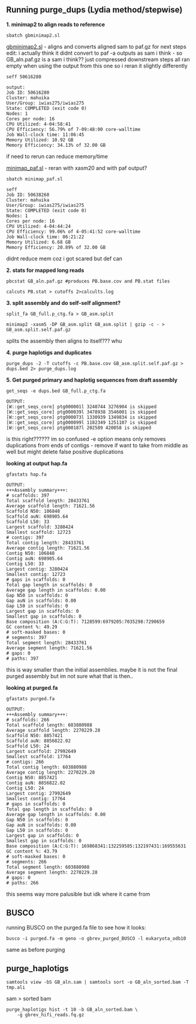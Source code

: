 ## Running purge_dups (Lydia method/stepwise)

**1. minimap2 to align reads to reference** 
```
sbatch gbminimap2.sl
```
[gbminimap2.sl](gbminimap2.sl) - aligns and converts aligned sam to paf.gz for next steps
edit: i actually think it didnt convert to paf -a outputs as sam i think - so GB_aln.paf.gz is a sam i think?? just compressed
downstream steps all ran empty when using the output from this one so i reran it slightly differently
```
seff 50616280

output:
Job ID: 50616280
Cluster: mahuika
User/Group: iwias275/iwias275
State: COMPLETED (exit code 0)
Nodes: 1
Cores per node: 16
CPU Utilized: 4-04:58:41
CPU Efficiency: 56.79% of 7-09:48:00 core-walltime
Job Wall-clock time: 11:06:45
Memory Utilized: 10.92 GB
Memory Efficiency: 34.13% of 32.00 GB
```
if need to rerun can reduce memory/time

[minimap_paf.sl](minimap_paf.sl) - reran with xasm20 and with paf output?
<!--xasm20 for CSS reads - im honestly still unclear on if this was right or should stick with map-hifi but... whats done is done--> 
```
sbatch minimap_paf.sl

seff
Job ID: 50638268
Cluster: mahuika
User/Group: iwias275/iwias275
State: COMPLETED (exit code 0)
Nodes: 1
Cores per node: 16
CPU Utilized: 4-04:44:24
CPU Efficiency: 99.06% of 4-05:41:52 core-walltime
Job Wall-clock time: 06:21:22
Memory Utilized: 6.68 GB
Memory Efficiency: 20.89% of 32.00 GB
```
didnt reduce mem coz i got scared but def can
<!--not sure if this was strictly necessary - could have converted the sam manually? but idk how to do that so!-->

**2. stats for mapped long reads**
```
pbcstat GB_aln.paf.gz #produces PB.base.cov and PB.stat files

calcuts PB.stat > cutoffs 2>calcults.log
```
**3. split assembly and do self-self alignment?**
```
split_fa GB_full.p_ctg.fa > GB_asm.split

minimap2 -xasm5 -DP GB_asm.split GB_asm.split | gzip -c - > GB_asm.split.self.paf.gz
```
splits the assembly then aligns to itself??? whu

**4. purge haplotigs and duplicates**
```
purge_dups -2 -T cutoffs -c PB.base.cov GB_asm.split.self.paf.gz > dups.bed 2> purge_dups.log
```

**5. Get purged primary and haplotig sequences from draft assembly** 
```
get_seqs -e dups.bed GB_full.p_ctg.fa

OUTPUT:
[W::get_seqs_core] ptg000001l 3240744 3276904 is skipped
[W::get_seqs_core] ptg000039l 3478938 3546001 is skipped
[W::get_seqs_core] ptg000073l 1330939 1349834 is skipped
[W::get_seqs_core] ptg000099l 1182349 1251107 is skipped
[W::get_seqs_core] ptg000187l 202589 420058 is skipped
```
is this right?????? im so confused
-e option means only removes duplications from ends of contigs - remove if want to take from middle as well but might delete false positive duplications

**looking at output hap.fa**
```
gfastats hap.fa

OUTPUT:
+++Assembly summary+++: 
# scaffolds: 397
Total scaffold length: 28433761
Average scaffold length: 71621.56
Scaffold N50: 106848
Scaffold auN: 698905.64
Scaffold L50: 33
Largest scaffold: 3280424
Smallest scaffold: 12723
# contigs: 397
Total contig length: 28433761
Average contig length: 71621.56
Contig N50: 106848
Contig auN: 698905.64
Contig L50: 33
Largest contig: 3280424
Smallest contig: 12723
# gaps in scaffolds: 0
Total gap length in scaffolds: 0
Average gap length in scaffolds: 0.00
Gap N50 in scaffolds: 0
Gap auN in scaffolds: 0.00
Gap L50 in scaffolds: 0
Largest gap in scaffolds: 0
Smallest gap in scaffolds: 0
Base composition (A:C:G:T): 7128599:6979205:7035298:7290659
GC content %: 49.29
# soft-masked bases: 0
# segments: 397
Total segment length: 28433761
Average segment length: 71621.56
# gaps: 0
# paths: 397
```
this is way smaller than the initial assemblies.  maybe it is not the final purged assembly but im not sure what that is then..

**looking at purged.fa**
```
gfastats purged.fa

OUTPUT:
+++Assembly summary+++: 
# scaffolds: 266
Total scaffold length: 603880988
Average scaffold length: 2270229.28
Scaffold N50: 8857421
Scaffold auN: 8856822.02
Scaffold L50: 24
Largest scaffold: 27992649
Smallest scaffold: 17764
# contigs: 266
Total contig length: 603880988
Average contig length: 2270229.28
Contig N50: 8857421
Contig auN: 8856822.02
Contig L50: 24
Largest contig: 27992649
Smallest contig: 17764
# gaps in scaffolds: 0
Total gap length in scaffolds: 0
Average gap length in scaffolds: 0.00
Gap N50 in scaffolds: 0
Gap auN in scaffolds: 0.00
Gap L50 in scaffolds: 0
Largest gap in scaffolds: 0
Smallest gap in scaffolds: 0
Base composition (A:C:G:T): 169868341:132259585:132197431:169555631
GC content %: 43.79
# soft-masked bases: 0
# segments: 266
Total segment length: 603880988
Average segment length: 2270229.28
# gaps: 0
# paths: 266
```
this seems way more palusible but idk where it came from

## BUSCO
running BUSCO on the purged.fa file to see how it looks:
```
busco -i purged.fa -m geno -o gbrev_purged_BUSCO -l eukaryota_odb10
```
same as before purging

## purge_haplotigs
```
samtools view -bS GB_aln.sam | samtools sort -o GB_aln_sorted.bam -T tmp.ali
```
sam > sorted bam
```
purge_haplotigs hist -t 10 -b GB_aln_sorted.bam \ 
	-g gbrev_hifi_reads.fq.gz
```

